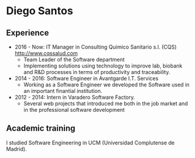 # Diego Santos



## Experience

- 2016 - Now: IT Manager in Consulting Quimico Sanitario s.l. (CQS) http://www.cqssalud.com
	- Team Leader of the Software department
	- Implementing solutions using technology to improve lab, biobank and R&D processes in terms of productivity and traceability.
- 2014 - 2016: Software Engineer in Avantgarde I.T. Services
	- Working as a Software Engineer we developed the Software used in an important finantial institution.
- 2012 - 2014: Intern in Varadero Software Factory.
	- Several web projects that introduced me both in the job market and in the professional software development



## Academic training

I studied Software Engineering in UCM (Universidad Complutense de Madrid).